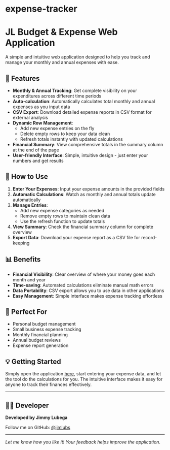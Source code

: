 # expense-tracker
# JL Budget & Expense Web Application

A simple and intuitive web application designed to help you track and manage your monthly and annual expenses with ease.

## 🌟 Features

- **Monthly & Annual Tracking**: Get complete visibility on your expenditures across different time periods
- **Auto-calculation**: Automatically calculates total monthly and annual expenses as you input data
- **CSV Export**: Download detailed expense reports in CSV format for external analysis
- **Dynamic Row Management**: 
  - Add new expense entries on the fly
  - Delete empty rows to keep your data clean
  - Refresh totals instantly with updated calculations
- **Financial Summary**: View comprehensive totals in the summary column at the end of the page
- **User-friendly Interface**: Simple, intuitive design - just enter your numbers and get results

## 🚀 How to Use

1. **Enter Your Expenses**: Input your expense amounts in the provided fields
2. **Automatic Calculations**: Watch as monthly and annual totals update automatically
3. **Manage Entries**: 
   - Add new expense categories as needed
   - Remove empty rows to maintain clean data
   - Use the refresh function to update totals
4. **View Summary**: Check the financial summary column for complete overview
5. **Export Data**: Download your expense report as a CSV file for record-keeping

## 📊 Benefits

- **Financial Visibility**: Clear overview of where your money goes each month and year
- **Time-saving**: Automated calculations eliminate manual math errors
- **Data Portability**: CSV export allows you to use data in other applications
- **Easy Management**: Simple interface makes expense tracking effortless

## 🎯 Perfect For

- Personal budget management
- Small business expense tracking
- Monthly financial planning
- Annual budget reviews
- Expense report generation

## 💡 Getting Started

Simply open the application [here](https://jimlubs.github.io/Expense-Tracker/), start entering your expense data, and let the tool do the calculations for you. The intuitive interface makes it easy for anyone to track their finances effectively.

---

## 👨‍💻 Developer

**Developed by Jimmy Lubega**

Follow me on GitHub: [@jimlubs](https://github.com/jimlubs)

---

*Let me know how you like it! Your feedback helps improve the application.*
